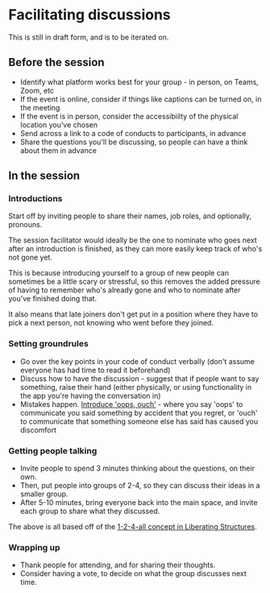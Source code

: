 # Facilitating discussions

This is still in draft form, and is to be iterated on.

## Before the session
- Identify what platform works best for your group - in person, on Teams, Zoom, etc
- If the event is online, consider if things like captions can be turned on, in the meeting
- If the event is in person, consider the accessibiilty of the physical location you've chosen
- Send across a link to a code of conducts to participants, in advance
- Share the questions you'll be discussing, so people can have a think about them in advance

## In the session

### Introductions
Start off by inviting people to share their names, job roles, and optionally, pronouns.

The session facilitator would ideally be the one to nominate who goes next after an introduction is finished, as they can more easily keep track of who's not gone yet. 

This is because introducing yourself to a group of new people can sometimes be a little scary or stressful, so this removes the added pressure of having to remember who's already gone and who to nominate after you've finished doing that. 

It also means that late joiners don't get put in a position where they have to pick a next person, not knowing who went before they joined.

### Setting groundrules
- Go over the key points in your code of conduct verbally (don't assume everyone has had time to read it beforehand)
- Discuss how to have the discussion - suggest that if people want to say something, raise their hand (either physically, or using functionality in the app you're having the conversation in)
- Mistakes happen. [Introduce 'oops, ouch'](http://teachpaperless.blogspot.com/2011/06/oops-ouch.html) - where you say 'oops' to communicate you said something by accident that you regret, or 'ouch' to communicate that something someone else has said has caused you discomfort

### Getting people talking
- Invite people to spend 3 minutes thinking about the questions, on their own. 
- Then, put people into groups of 2-4, so they can discuss their ideas in a smaller group.
- After 5-10 minutes, bring everyone back into the main space, and invite each group to share what they discussed.

The above is all based off of the [1-2-4-all concept in Liberating Structures](https://www.liberatingstructures.com/1-1-2-4-all/).

### Wrapping up
- Thank people for attending, and for sharing their thoughts.
- Consider having a vote, to decide on what the group discusses next time. 

